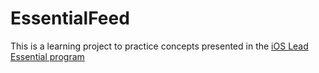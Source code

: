 # EssentialFeed

This is a learning project to practice concepts presented in the [iOS Lead Essential program](https://www.essentialdeveloper.com)
